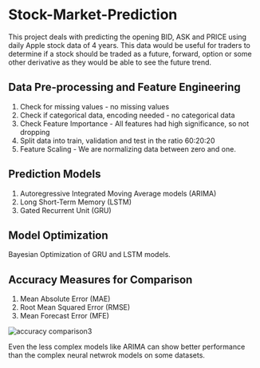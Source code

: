 # Stock-Market-Prediction

This project deals with predicting the opening BID, ASK and PRICE using daily Apple stock data of 4 years. This data would be useful for traders to determine if a stock should be traded as a future, forward, option or some other derivative as they would be able to see the future trend.

## Data Pre-processing and Feature Engineering
1. Check for missing values - no missing values
2. Check if categorical data, encoding needed - no categorical data
3. Check Feature Importance - All features had high significance, so not dropping
4. Split data into train, validation and test in the ratio 60:20:20
5. Feature Scaling - We are normalizing data between zero and one.

## Prediction Models
1. Autoregressive Integrated Moving Average models (ARIMA)
2. Long Short-Term Memory (LSTM)
3. Gated Recurrent Unit (GRU)

## Model Optimization
Bayesian Optimization of GRU and LSTM models.

## Accuracy Measures for Comparison
1. Mean Absolute Error (MAE)
2. Root Mean Squared Error (RMSE)
3. Mean Forecast Error (MFE)

![accuracy comparison3](https://user-images.githubusercontent.com/55213734/81438718-336b7600-913b-11ea-8463-b1b5afcd06ea.PNG)

Even the less complex models like ARIMA can show better performance than the complex neural netwrok models on some datasets.
